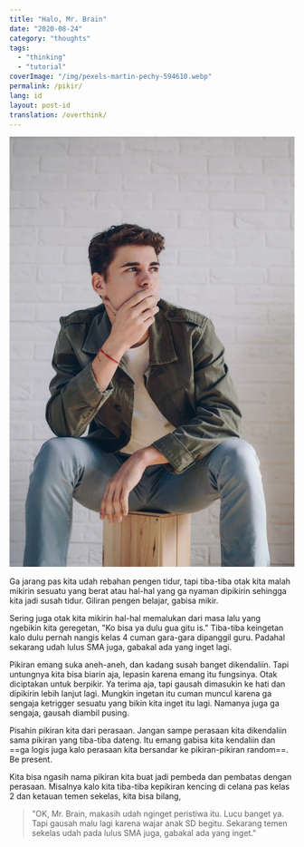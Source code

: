 ```yaml
---
title: "Halo, Mr. Brain"
date: "2020-08-24"
category: "thoughts"
tags:
  - "thinking"
  - "tutorial"
coverImage: "/img/pexels-martin-pechy-594610.webp"
permalink: /pikir/
lang: id
layout: post-id
translation: /overthink/
---
```


![](/img/pexels-martin-pechy-594610.webp)

Ga jarang pas kita udah rebahan pengen tidur, tapi tiba-tiba otak kita malah mikirin sesuatu yang berat atau hal-hal yang ga nyaman dipikirin sehingga kita jadi susah tidur. Giliran pengen belajar, gabisa mikir.

Sering juga otak kita mikirin hal-hal memalukan dari masa lalu yang ngebikin kita geregetan, "Ko bisa ya dulu gua gitu is." Tiba-tiba keingetan kalo dulu pernah nangis kelas 4 cuman gara-gara dipanggil guru. Padahal sekarang udah lulus SMA juga, gabakal ada yang inget lagi.

Pikiran emang suka aneh-aneh, dan kadang susah banget dikendaliin. Tapi untungnya kita bisa biarin aja, lepasin karena emang itu fungsinya. Otak diciptakan untuk berpikir. Ya terima aja, tapi gausah dimasukin ke hati dan dipikirin lebih lanjut lagi. Mungkin ingetan itu cuman muncul karena ga sengaja ketrigger sesuatu yang bikin kita inget itu lagi. Namanya juga ga sengaja, gausah diambil pusing.

Pisahin pikiran kita dari perasaan. Jangan sampe perasaan kita dikendaliin sama pikiran yang tiba-tiba dateng. Itu emang gabisa kita kendaliin dan ==ga logis juga kalo perasaan kita bersandar ke pikiran-pikiran random==. Be present.

Kita bisa ngasih nama pikiran kita buat jadi pembeda dan pembatas dengan perasaan. Misalnya kalo kita tiba-tiba kepikiran kencing di celana pas kelas 2 dan ketauan temen sekelas, kita bisa bilang,

> "OK, Mr. Brain, makasih udah nginget peristiwa itu. Lucu banget ya. Tapi gausah malu lagi karena wajar anak SD begitu. Sekarang temen sekelas udah pada lulus SMA juga, gabakal ada yang inget."
